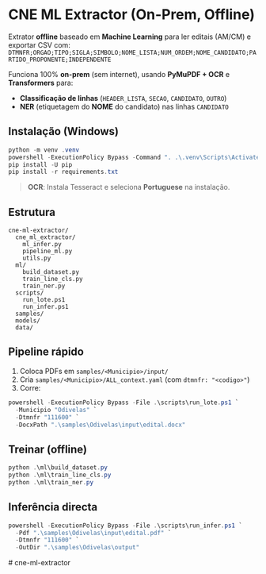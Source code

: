 # CNE ML Extractor (On-Prem, Offline)

Extrator **offline** baseado em **Machine Learning** para ler editais (AM/CM) e exportar CSV com:
`DTMNFR;ORGAO;TIPO;SIGLA;SIMBOLO;NOME_LISTA;NUM_ORDEM;NOME_CANDIDATO;PARTIDO_PROPONENTE;INDEPENDENTE`

Funciona 100% **on-prem** (sem internet), usando **PyMuPDF + OCR** e **Transformers** para:
- **Classificação de linhas** (`HEADER_LISTA`, `SECAO`, `CANDIDATO`, `OUTRO`)
- **NER** (etiquetagem do **NOME** do candidato) nas linhas `CANDIDATO`

## Instalação (Windows)

```powershell
python -m venv .venv
powershell -ExecutionPolicy Bypass -Command ". .\.venv\Scripts\Activate.ps1"
pip install -U pip
pip install -r requirements.txt
```

> **OCR**: Instala Tesseract e seleciona **Portuguese** na instalação.

## Estrutura

```
cne-ml-extractor/
  cne_ml_extractor/
    ml_infer.py
    pipeline_ml.py
    utils.py
  ml/
    build_dataset.py
    train_line_cls.py
    train_ner.py
  scripts/
    run_lote.ps1
    run_infer.ps1
  samples/
  models/
  data/
```

## Pipeline rápido

1) Coloca PDFs em `samples/<Municipio>/input/`  
2) Cria `samples/<Municipio>/ALL_context.yaml` (com `dtmnfr: "<codigo>"`)  
3) Corre:
```powershell
powershell -ExecutionPolicy Bypass -File .\scripts\run_lote.ps1 `
  -Municipio "Odivelas" `
  -Dtmnfr "111600" `
  -DocxPath ".\samples\Odivelas\input\edital.docx"
```

## Treinar (offline)

```powershell
python .\ml\build_dataset.py
python .\ml\train_line_cls.py
python .\ml\train_ner.py
```

## Inferência directa

```powershell
powershell -ExecutionPolicy Bypass -File .\scripts\run_infer.ps1 `
  -Pdf ".\samples\Odivelas\input\edital.pdf" `
  -Dtmnfr "111600" `
  -OutDir ".\samples\Odivelas\output"
```
#   c n e - m l - e x t r a c t o r  
 